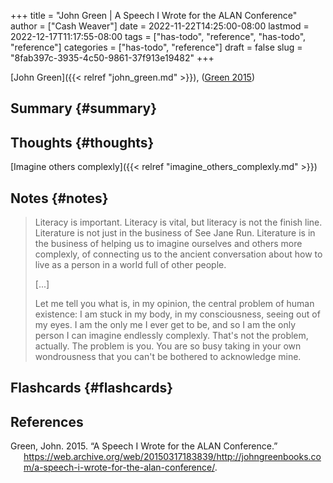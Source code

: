 +++
title = "John Green | A Speech I Wrote for the ALAN Conference"
author = ["Cash Weaver"]
date = 2022-11-22T14:25:00-08:00
lastmod = 2022-12-17T11:17:55-08:00
tags = ["has-todo", "reference", "has-todo", "reference"]
categories = ["has-todo", "reference"]
draft = false
slug = "8fab397c-3935-4c50-9861-37f913e19482"
+++

[John Green]({{< relref "john_green.md" >}}), (<a href="#citeproc_bib_item_1">Green 2015</a>)


## Summary {#summary}


## Thoughts {#thoughts}

[Imagine others complexly]({{< relref "imagine_others_complexly.md" >}})


## Notes {#notes}

> Literacy is important. Literacy is vital, but literacy is not the finish line. Literature is not just in the business of See Jane Run. Literature is in the business of helping us to imagine ourselves and others more complexly, of connecting us to the ancient conversation about how to live as a person in a world full of other people.
>
> [...]
>
> Let me tell you what is, in my opinion, the central problem of human existence: I am stuck in my body, in my consciousness, seeing out of my eyes. I am the only me I ever get to be, and so I am the only person I can imagine endlessly complexly. That's not the problem, actually. The problem is you. You are so busy taking in your own wondrousness that you can't be bothered to acknowledge mine.


## Flashcards {#flashcards}

## References

<style>.csl-entry{text-indent: -1.5em; margin-left: 1.5em;}</style><div class="csl-bib-body">
  <div class="csl-entry"><a id="citeproc_bib_item_1"></a>Green, John. 2015. “A Speech I Wrote for the ALAN Conference.” <a href="https://web.archive.org/web/20150317183839/http://johngreenbooks.com/a-speech-i-wrote-for-the-alan-conference/">https://web.archive.org/web/20150317183839/http://johngreenbooks.com/a-speech-i-wrote-for-the-alan-conference/</a>.</div>
</div>
